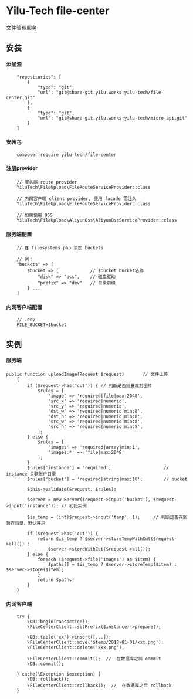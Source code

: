 # Yilu-Tech file-center

文件管理服务

## 安装

#### 添加源

        "repositories": [
            {
                "type": "git",
                "url": "git@share-git.yilu.works:yilu-tech/file-center.git"
            },
            {
                "type": "git",
                "url": "git@share-git.yilu.works:yilu-tech/micro-api.git"
            }
        ]

#### 安装包

        composer require yilu-tech/file-center

#### 注册provider
        // 服务端 route provider
        YiluTech\FileUpload\FileRouteServiceProvider::class
        
        // 内网客户端 client provider, 使用 facade 需注入 
        YiluTech\FileUpload\FileRouteServiceProvider::class
        
        // 如果使用 OSS 
        YiluTech\FileUpload\AliyunOss\AliyunOssServiceProvider::class

#### 服务端配置
        
        // 在 filesystems.php 添加 buckets
        
        // 例：
        "buckets" => [
            $bucket => [            // $bucket bucket名称
                "disk" => "oss",    // 磁盘驱动
                "prefix" => "dev"   // 目录前缀
            } ...
        ]

#### 内网客户端配置

        // .env
        FILE_BUCKET=$bucket

## 实例

#### 服务端

    public function uploadImage(Request $request)       // 文件上传
        {
            if ($request->has('cut')) { // 判断是否需要裁剪图片
                $rules = [
                    'image' => 'required|file|max:2048',
                    'src_x' => 'required|numeric',
                    'src_y' => 'required|numeric',
                    'dst_w' => 'required|numeric|min:8',
                    'dst_h' => 'required|numeric|min:8',
                    'src_w' => 'required|numeric|min:8',
                    'src_h' => 'required|numeric|min:8',
                ];
            } else {
                $rules = [
                    'images' => 'required|array|min:1',
                    'images.*' => 'file|max:2048'
                ];
            }
            $rules['instance'] = 'required';                    // instance 关联账户目录
            $rules['bucket'] = 'required|string|max:16';        // bucket
    
            $this->validate($request, $rules);
    
            $server = new Server($request->input('bucket'), $request->input('instance')); // 初始实例
    
            $is_temp = (int)$request->input('temp', 1);     // 判断是否存到暂存目录，默认开启
    
            if ($request->has('cut')) {
                return $is_temp ? $server->storeTempWithCut($request->all()) :
                    $server->storeWithCut($request->all());
            } else {
                foreach ($request->file('images') as $item) {
                    $paths[] = $is_temp ? $server->storeTemp($item) : $server->store($item);
                }
                return $paths;
            }
        }
        
#### 内网客户端
        
        try {
            \DB::beginTransaction();
            \FileCenterClient::setPrefix($instance)->prepare(); 
            
            \DB::table('xx')->insert([...]);
            \FileCenterClient::move('$temp/2018-01-01/xxx.png');
            \FileCenterClient::delete('xxx.png');
            
            \FileCenterClient::commit();  //  在数据库之前 commit
            \DB::commit();
        
        } cache(\Exception $exception) {
            \DB::rollback();
            \FileCenterClient::rollback();  //  在数据库之后 rollback
        }